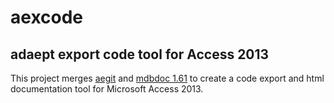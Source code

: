 # aexcode
## adaept export code tool for Access 2013

This project merges [aegit](https://github.com/peterennis/aegit) and [mdbdoc 1.61](http://mdbdoc.sourceforge.net) to create a code export and html documentation tool for Microsoft Access 2013.

